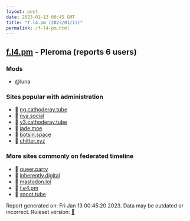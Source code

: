```yaml
---
layout: post
date: 2023-01-13 00:45 GMT
title: "f.l4.pm (2023/01/13)"
permalink: /f-l4-pm.html
---
```


## [f.l4.pm](https://f.l4.pm) - Pleroma (reports 6 users)

### Mods
 * @luna

### Sites popular with administration

* 🐘 [ng.cathoderay.tube](/ng-cathoderay-tube.html)
* 🐘 [nya.social](/nya-social.html)
* 🐘 [v3.cathoderay.tube](/v3-cathoderay-tube.html)
* 🐘 [jade.moe](/jade-moe.html)
* 🐘 [botsin.space](/botsin-space.html)
* 🐘 [chitter.xyz](/chitter-xyz.html)

### More sites commonly on federated timeline

* 🐘 [queer.party](/queer-party.html)
* 🐘 [inherently.digital](/inherently-digital.html)
* 🐘 [mastodon.lol](/mastodon-lol.html)
* 🐘 [f.e4.pm](/f-e4-pm.html)
* 🐘 [snoot.tube](/snoot-tube.html)

Report generated on: Fri Jan 13 00:45:20 2023. Data may be outdated or incorrect.
Ruleset version: [🧁](/version-cupcake)
